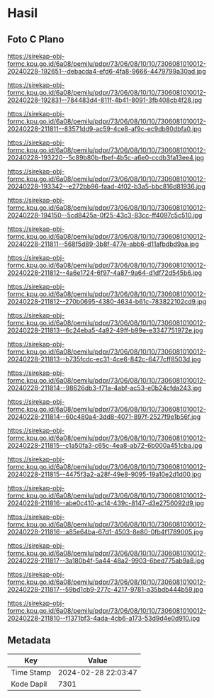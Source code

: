 # Hasil

## Foto C Plano

https://sirekap-obj-formc.kpu.go.id/6a08/pemilu/pdpr/73/06/08/10/10/7306081010012-20240228-192651--debacda4-efd6-4fa8-9666-4479799a30ad.jpg

https://sirekap-obj-formc.kpu.go.id/6a08/pemilu/pdpr/73/06/08/10/10/7306081010012-20240228-192831--784483d4-811f-4b41-8091-3fb408cb4f28.jpg

https://sirekap-obj-formc.kpu.go.id/6a08/pemilu/pdpr/73/06/08/10/10/7306081010012-20240228-211811--83571dd9-ac59-4ce8-af9c-ec9db80dbfa0.jpg

https://sirekap-obj-formc.kpu.go.id/6a08/pemilu/pdpr/73/06/08/10/10/7306081010012-20240228-193220--5c89b80b-fbef-4b5c-a6e0-ccdb3fa13ee4.jpg

https://sirekap-obj-formc.kpu.go.id/6a08/pemilu/pdpr/73/06/08/10/10/7306081010012-20240228-193342--e272bb96-faad-4f02-b3a5-bbc816d81936.jpg

https://sirekap-obj-formc.kpu.go.id/6a08/pemilu/pdpr/73/06/08/10/10/7306081010012-20240228-194150--5cd8425a-0f25-43c3-83cc-ff4097c5c510.jpg

https://sirekap-obj-formc.kpu.go.id/6a08/pemilu/pdpr/73/06/08/10/10/7306081010012-20240228-211811--568f5d89-3b8f-477e-abb6-d11afbdbd9aa.jpg

https://sirekap-obj-formc.kpu.go.id/6a08/pemilu/pdpr/73/06/08/10/10/7306081010012-20240228-211812--4a6e1724-6f97-4a87-9a64-d1df72d545b6.jpg

https://sirekap-obj-formc.kpu.go.id/6a08/pemilu/pdpr/73/06/08/10/10/7306081010012-20240228-211812--270b0695-4380-4634-b61c-783822102cd9.jpg

https://sirekap-obj-formc.kpu.go.id/6a08/pemilu/pdpr/73/06/08/10/10/7306081010012-20240228-211813--6c24eba5-4a92-49ff-b99e-e3347751972e.jpg

https://sirekap-obj-formc.kpu.go.id/6a08/pemilu/pdpr/73/06/08/10/10/7306081010012-20240228-211813--b735fcdc-ec31-4ce6-842c-6477cff8503d.jpg

https://sirekap-obj-formc.kpu.go.id/6a08/pemilu/pdpr/73/06/08/10/10/7306081010012-20240228-211814--98626db3-f71a-4abf-ac53-e0b24cfda243.jpg

https://sirekap-obj-formc.kpu.go.id/6a08/pemilu/pdpr/73/06/08/10/10/7306081010012-20240228-211814--60c480a4-3dd8-4071-897f-2527f9e1b56f.jpg

https://sirekap-obj-formc.kpu.go.id/6a08/pemilu/pdpr/73/06/08/10/10/7306081010012-20240228-211815--c1a50fa3-c65c-4ea8-ab72-6b000a451cba.jpg

https://sirekap-obj-formc.kpu.go.id/6a08/pemilu/pdpr/73/06/08/10/10/7306081010012-20240228-211815--4475f3a2-a28f-49e8-9095-19a10e2d1d00.jpg

https://sirekap-obj-formc.kpu.go.id/6a08/pemilu/pdpr/73/06/08/10/10/7306081010012-20240228-211816--abe0c410-ac14-439c-8147-d3e2756092d9.jpg

https://sirekap-obj-formc.kpu.go.id/6a08/pemilu/pdpr/73/06/08/10/10/7306081010012-20240228-211816--a85e64ba-67d1-4503-8e80-0fb4f1789005.jpg

https://sirekap-obj-formc.kpu.go.id/6a08/pemilu/pdpr/73/06/08/10/10/7306081010012-20240228-211817--3a180b4f-5a44-48a2-9903-6bed775ab9a8.jpg

https://sirekap-obj-formc.kpu.go.id/6a08/pemilu/pdpr/73/06/08/10/10/7306081010012-20240228-211817--59bd1cb9-277c-4217-9781-a35bdb444b59.jpg

https://sirekap-obj-formc.kpu.go.id/6a08/pemilu/pdpr/73/06/08/10/10/7306081010012-20240228-211810--f1371bf3-4ada-4cb6-a173-53d9d4e0d910.jpg


## Metadata

| Key        | Value               |
| ---------- | ------------------- |
| Time Stamp | 2024-02-28 22:03:47 |
| Kode Dapil | 7301                |



